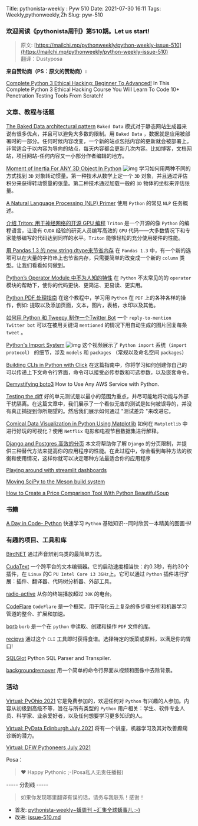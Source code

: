 Title: pythonista-weekly : Pyw 510
Date: 2021-07-30 16:11
Tags: Weekly,pythonweekly,Zh 
Slug: pyw-510

### 欢迎阅读《pythonista周刊》第510期。Let us start!


>原文: [https://mailchi.mp/pythonweekly/python-weekly-issue-510](https://mailchi.mp/pythonweekly/python-weekly-issue-510)  
>翻译：Dustyposa

**来自赞助商（PS：原文的赞助商）:**

[Complete Python 3 Ethical Hacking: Beginner To Advanced!](https://click.linksynergy.com/link?id=x9UsEHf2tls&offerid=507388.2767168&type=2&murl=https%3A%2F%2Fwww.udemy.com%2Fcourse%2Fpython3course%2F)
In This Complete Python 3 Ethical Hacking Course You Will Learn To Code 10+ Penetration Testing Tools From Scratch!

### 文章、教程与话题

[The Baked Data architectural pattern](https://simonwillison.net/2021/Jul/28/baked-data/)
`Baked Data` 模式对于静态网站生成器来说有很多优点，并且可以避免大多数的限制。用 `Baked Data` ，数据就是应用被部署时的一部分。任何时候内容改变，一个新的站点包括内容的更新就会被部署上。非常适合于以内容为导向的站点，每天内容都会更新几次内容。比如博客，文档网站，项目网站-任何内容又一小部分作者编辑的地方。

[Moment of Inertia For ANY 3D Object In Python](https://www.youtube.com/watch?v=CPViCzK7CUo) ![img](https://mcusercontent.com/e2e180baf855ac797ef407fc7/images/af76283a-6e65-436c-967a-900427cf6399.png)
学习如何用两种不同的方式找到 `3D` 对象转动惯量。第一种技术从数学上定一个 `3D` 对象，并且通过评估积分来获得转动惯量的张量。第二种技术通过加载一般的 `3D` 物体的坐标来评估张量。

[A Natural Language Processing (NLP) Primer](https://t.co/EfZyeAsUy9)
使用 `Python` 的常见 `NLP` 任务概述。

[介绍 Triton: 用于神经网络的开源 GPU 编程](https://openai.com/blog/triton/)
`Triton` 是一个开源的像 `Python` 的编程语言，让没有 `CUDA` 经验的研究人员编写高效的 `GPU` 代码——大多数情况下和专家能够编写的代码达到同样的水平。`Triton` 能够轻松的充分使用硬件的性能。

[用 Pandas 1.3 的 new string dtype来节省内存](https://pythonspeed.com/articles/pandas-string-dtype-memory/)
在 `Pandas 1.3` 中，有一个新的选项可以在大量的字符串上也节省内存，只需要简单的改变成一个新的 `column` 类型。让我们看看如何做到。

[Python’s Operator Module 中不为人知的特性](https://t.co/uqQj60VeHG)
在 `Python` 不太常见的的 `operator` 模块的帮助下，使你的代码更快、更简洁、更易读、更实用。

[Python PDF 处理指南](https://github.com/prajwollamichhane11/PDF-Handling-With-Python)
在这个教程中，学习用 `Python` 在 `PDF` 上的各种各样的操作，例如: 提取以及添加页面，文本，图片，表格，水印以及其他。

[如何用 Python 和 Tweepy 制作一个Twitter Bot](https://auth0.com/blog/how-to-make-a-twitter-bot-in-python-using-tweepy/)
一个 `reply-to-mention Twitter bot` 可以在被用关键词 `mentioned` 的情况下用自动生成的图片回复每条 `tweet`  。

[Python's Import System](https://www.youtube.com/watch?v=QCSz0j8tGmI) ![img](https://mcusercontent.com/e2e180baf855ac797ef407fc7/images/af76283a-6e65-436c-967a-900427cf6399.png)
这个视频展示了 `Python import` 系统（`import protocol`） 的细节，涉及 `models` 和 `packages` （常规以及命名空间 `packages`）

[Building CLIs in Python with Click](https://www.assemblyai.com/blog/the-definitive-guide-to-python-click) 
在这篇指南中，你将学习如何创建你自己的可以传递上下文命令行界面，命令可以接受必传参数和可选参数，以及嵌套命令。

[Demystifying boto3](https://t.co/IUbKU4ipxQ)
How to Use Any AWS Service with Python.

[Testing the diff](https://www.vinta.com.br/blog/2021/testing-the-diff/)
好的单元测试是以最小的范围为重点，并尽可能地将功能与外部干扰隔离。在这篇文章中，我们展示了一个看似无害的测试是如何被误导的，并没有真正捕捉到你所期望的。然后我们展示如何通过 "测试差异 "来改进它。

[Comical Data Visualization in Python Using Matplotlib](https://www.dataquest.io/blog/comical-data-visualization-in-python-using-matplotlib/)
如何在 `Matplotlib` 中进行好玩的可视化？使用 `Netflix` 电影和电视节目数据集进行解释。

[Django and Postgres 高效的分页](https://pganalyze.com/blog/pagination-django-postgres)
本文将帮助你了解 `Django` 的分页限制，并提供三种替代方法来提高你的应用程序的性能。在此过程中，你会看到每种方法的权衡和使用情况，这样你就可以决定哪种方法最适合你的应用程序

[Playing around with streamlit dashboards](https://www.anddt.com/post/streamlit-git-viz/)

[Moving SciPy to the Meson build system](https://labs.quansight.org/blog/2021/07/moving-scipy-to-meson/)

[How to Create a Price Comparison Tool With Python BeautifulSoup](https://webautomation.io/blog/how-to-create-price-comparison-tool-with-beautiful-soup/)

### 书籍

[A Day in Code- Python](https://www.amazon.com/Day-Code-Python-Illustrated-Beginners/dp/1735907944)
快速学习 `Python` 基础知识--同时欣赏一本精美的图画书!



### 有趣的项目、工具和库

[BirdNET](https://github.com/kahst/BirdNET)
通过声音辨别鸟类的最简单方法。

[CudaText](https://cudatext.github.io/) 
一个跨平台的文本编辑器。它的启动速度相当快：约0.3秒，有约30个插件，在 `Linux` 的C `PU Intel Core i3 3GHz`上。它可以通过 `Python` 插件进行扩展：插件、翻译器、代码树分析器、外部工具。

[radio-active](https://github.com/deep5050/radio-active)
从你的终端播放超过 `30K` 的电台。

[CodeFlare](https://github.com/project-codeflare/codeflare) 
`CodeFlare` 是一个框架，用于简化云上复杂的多步骤分析和机器学习管道的整合、扩展和加速。

[borb](https://github.com/jorisschellekens/borb)
`borb` 是一个在 `python` 中读取、创建和操作 `PDF` 文件的库。

[recipys](https://github.com/gmso/recipys)
通过这个 `CLI` 工具即时获得食谱。选择特定的饭菜或原料，以满足你的胃口!

[SQLGlot](https://github.com/tobymao/sqlglot)
Python SQL Parser and Transpiler.

[backgroundremover](https://github.com/nadermx/backgroundremover)
用一个简单的命令行界面从视频和图像中去除背景。

### 活动

[Virtual: PyOhio 2021](https://www.pyohio.org/2021/)
它是免费参加的，欢迎任何对 `Python` 有兴趣的人参加。内容从初级到高级不等，旨在与所有类型的 `Python` 用户相关：学生、软件专业人员、科学家、业余爱好者，以及任何想要学习更多知识的人。

[Virtual: PyData Edinburgh July 2021](https://www.meetup.com/PyData-Edinburgh/events/279576429/)
将有一个讲座，机器学习及其对改善癫痫诊断的潜力。

[Virtual: DFW Pythoneers July 2021](https://www.meetup.com/dfwpython/events/zjnlcsycclbhb/)


Posa：

> ❤️ Happy Pythonic ;-(Posa私人无责任播报)  


----- 分割线 -----

> 如果你发现哪里翻译有误的话，请务与我联系！感谢！




- 首发: [pythonista-weekly~蠎周刊 ~汇集全球蠎事儿 ;-)](http://weekly.pychina.org/python-weekly/pyw-510.html)
- 改进: [issue-510.md](https://github.com/PyChina/weekly/blob/master/content/python-weekly/issue%23510.md)

